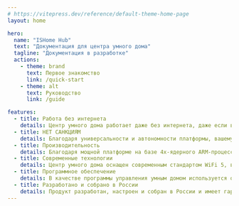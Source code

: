 ```yaml
---
# https://vitepress.dev/reference/default-theme-home-page
layout: home

hero:
  name: "ISHome Hub"
  text: "Документация для центра умного дома"
  tagline: "Документация в разработке"
  actions:
    - theme: brand
      text: Первое знакомство
      link: /quick-start
    - theme: alt
      text: Руководство
      link: /guide

features:
  - title: Работа без интернета
    details: Центр умного дома работает даже без интернета, даже если ваш роутер сломался - сценарии автоматизации будут работать как и прежде
  - title: НЕТ САНКЦИЯМ
    details: Благодаря универсальности и автономности платформы, вашему умному доме не грозит блокировка от производителей устройств умного дома
  - title: Производительность
    details: Благодаря мощной платформе на базе 4х-ядерного ARM-процессора с 4Гб оперативной памяти и 64Гб постоянной - центр умного дома имеет достаточный запас мощности для ваших нужд
  - title: Современные технологии
    details: Центр умного дома оснащен современным стандартом WiFi 5, встроенным Bluetooth и Zigbee 3.0 чипом, способным подключать практически любое устройство
  - title: Программное обеспечение
    details: В качестве программы управления умным домом используется открытое ПО в виде операционной системы Debian 12 и ПО управления умным домом Home Assistant
  - title: Разработано и собрано в России
    details: Продукт разработан, настроен и собран в России и имеет гарантию на компоненты
---
```


